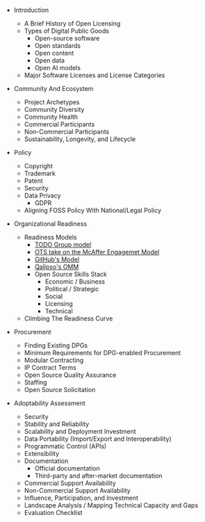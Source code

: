 * Introduction
  - A Brief History of Open Licensing
  - Types of Digital Public Goods
    + Open-source software
    + Open standards
    + Open content
    + Open data
    + Open AI models
  - Major Software Licenses and License Categories

* Community And Ecosystem
  - Project Archetypes
  - Community Diversity
  - Community Health
  - Commercial Participants
  - Non-Commercial Participants
  - Sustainability, Longevity, and Lifecycle

* Policy
  - Copyright
  - Trademark
  - Patent
  - Security
  - Data Privacy
    + GDPR
  - Aligning FOSS Policy With National/Legal Policy

* Organizational Readiness
  - Readiness Models
    + [TODO Group model](https://github.com/todogroup/ospo101/blob/main/module2/README.md#climbing-the-open-source-ladder)
    + [OTS take on the McAffer Engagemet Model](https://blog.opentechstrategies.com/2020/09/open-source-readiness-models/)
    + [GitHub's Model](https://github.com/github/maturity-model)
    + [Qalipso's OMM](https://en.wikipedia.org/wiki/OpenSource_Maturity_Model)
    + Open Source Skills Stack
      - Economic / Business
      - Political / Strategic
      - Social
      - Licensing
      - Technical
  - Climbing The Readiness Curve

* Procurement
  - Finding Existing DPGs
  - Minimum Requirements for DPG-enabled Procurement
  - Modular Contracting
  - IP Contract Terms
  - Open Source Quality Assurance
  - Staffing
  - Open Source Solicitation

* Adoptability Assessment
  - Security
  - Stability and Reliability
  - Scalability and Deployment Investment
  - Data Portability (Import/Export and Interoperability)
  - Programmatic Control (APIs)
  - Extensibility
  - Documentation
    + Official documentation
    + Third-party and after-market documentation
  - Commercial Support Availability
  - Non-Commercial Support Availability
  - Influence, Participation, and Investment
  - Landscape Analysis / Mapping Technical Capacity and Gaps
  - Evaluation Checklist
